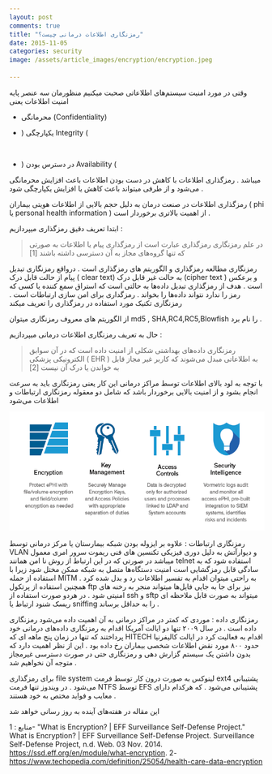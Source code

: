 ```yaml
---
layout: post
comments: true
title: "رمزنگاری اطلاعات درمانی چیست؟"
date: 2015-11-05
categories: security
image: /assets/article_images/encryption/encryption.jpeg

---
```

وقتی در مورد امنیت سیستم‌های اطلاعاتی صحبت میکنیم منظورمان سه عنصر پایه امنیت اطلاعات یعنی 

+ محرمانگی (‫‪Confidentiality‬‬)


+ یکپارچگی ‫(‬ ‫‪Integrity‬‬ ‫)

‬
+  در دسترس بودن ‫(‬ ‫‪Availability‬‬ ‫)

میباشد  . 
رمزگذاری اطلاعات با کاهش در دست بودن اطلاعات باعث افزایش محرمانگی می‌شود  و از طرفی میتواند باعث کاهش یا افزایش یکپارچگی شود . 

رمزگذاری اطلاعات در صنعت درمان به دلیل حجم بالایی از اطلاعات هویتی بیماران ( phi یا personal health information )  از اهمیت بالاتری برخوردار است . 

ابتدا تعریف دقیق رمزگذاری میپردازیم : 

>در علم رمزنگاری رمزگذاری عبارت است از رمزگذاری پیام یا اطلاعات به صورتی که تنها گروه‌های مجاز به آن دسترسی داشته باشند [1]

رمزنگاری مطالعه رمزگذاری و الگوریتم های رمزگذاری است . در‌واقع رمزنگاری تبدیل پیام از حالت قابل درک ( clear text) به حالت غیر قابل درک (cipher text ) و برعکس است . هدف از رمزگذاری تبدیل داده‌ها به حالتی است که استراق سمع کننده یا کسی که رمز را ندارد نتواند داده‌ها را بخواند . رمزگداری برای امن سازی ارتباطات است . رمزنگاری تکنیک مورد استفاده در رمزگذاری را تعریف میکند 

از الگوریتم های معروف رمزنگاری میتوان md5 , SHA,RC4,RC5,Blowfish  را نام برد . 

حال به تعریف رمزنگاری اطلاعات درمانی میپردازیم : 
>رمزنگاری داده‌های بهداشتی شکلی از امنیت داده است که در آن سوابق الکترونیکی پزشکی ( EHR ) به اطلاعاتی مبدل می‌شوند که کاربر غیر مجاز قابل به خواندن یا درک آن نیست [2]

با توجه به لود بالای اطلاعات توسط مراکز درمانی این کار یعنی رمزنگاری باید به سرعت انجام بشود و از امنیت بالایی برخوردار باشد که شامل دو معقوله رمزنگاری ارتباطات و اطلاعات می‌شود 

![HITECH RULES](/assets/article_images/encryption/vormetric-protects-ePHI-2015-0311.png "Logo Title Text 1")

رمزنگاری ارتباطات : علاوه بر ایزوله بودن شبکه بیمارستان یا مرکز درمانی توسط VLAN و دیوارآتش به دلیل دوری فیزیکی تکنسین های فنی ریموت سرور امری معمول میباشد  در صورتی که در این ارتباط از روش نا امن همانند telnet استفاده شود که به سادگی قابل رمزگشایی است امنیت دستگاه‌ها متصل به شبکه ممکن مختل شود زیرا با استفاده از حمله MITM  به راحتی میتوان اقدام به تفسیر اطلاعات رد و بدل شده کرد . 
همچنین استفاده از پرتکول ftp نیز برای جا به جایی فایل‌ها میتواند منجر به رخنه های امنیتی شود . 
در هردو صورت استفاده از ssh و sftp میتواند به صورت قابل ملاحظه ای ریسک شنود ارتباط یا sniffing را به حداقل برساند . 

رمزنگاری داده : 
موردی که کمتر در مراکز درمانی به آن اهمیت داده می‌شود رمزنگاری داده است . در سال ۲۰۰۹ تنها دو ایالت آمریکا اقدام به رمزنگاری داده‌های درمانی خود پرداختند که تنها در زمان پنج ماهه ای که HITECH اقدام به فعالیت کرد در ایالت کالیفرنیا  حدود ۸۰۰ مورد نقض اطلاعات شخصی بیماران رخ داده بود . 
این از نظر اهمیت دارد که بدون داشتن یک سیستم گزارش دهی و رمزنگاری حتی در صورت دسترسی غیرمجاز متوجه آن نخواهیم شد . 

برای رمزگذاری file system لینوکس به صورت درون کار  توسط فرمت ext4 پشتیبانی می‌شود . در ویندوز تنها فرمت NTFS  توسط EFS  پشتیبانی می‌شود . که هرکدام دارای معایب و فواید مختص به خود هستند . 

این مقاله در هفته‌های آینده به روز رسانی خواهد شد 

منابع : 
1- "What is Encryption? | EFF Surveillance Self-Defense Project." What is Encryption? | EFF Surveillance Self-Defense Project. Surveillance Self-Defense Project, n.d. Web. 03 Nov. 2014. <https://ssd.eff.org/en/module/what-encryption>.
2- https://www.techopedia.com/definition/25054/health-care-data-encryption

